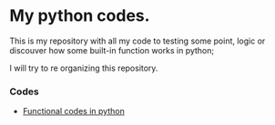 # My python codes.

This is my repository with all my code to testing some point, logic or discouver
how some built-in function works in python;


I will try to re organizing this repository.



### Codes
  - [Functional codes in python](/functional-programming)


